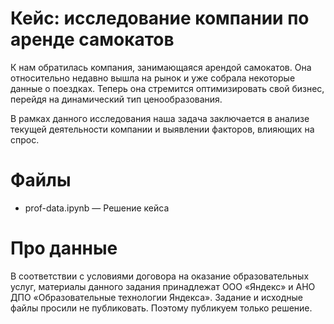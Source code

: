 # Кейс: исследование компании по аренде самокатов

К нам обратилась компания, занимающаяся арендой самокатов. Она относительно недавно вышла на рынок и уже собрала некоторые данные о поездках. Теперь она стремится оптимизировать свой бизнес, перейдя на динамический тип ценообразования.

В рамках данного исследования наша задача заключается в анализе текущей деятельности компании и выявлении факторов, влияющих на спрос.

# Файлы
- prof-data.ipynb — Решение кейса

# Про данные
В соответствии с условиями договора на оказание образовательных услуг, материалы данного задания принадлежат ООО «Яндекс» и АНО ДПО «Образовательные технологии Яндекса». Задание и исходные файлы просили не публиковать. Поэтому публикуем только решение. 
